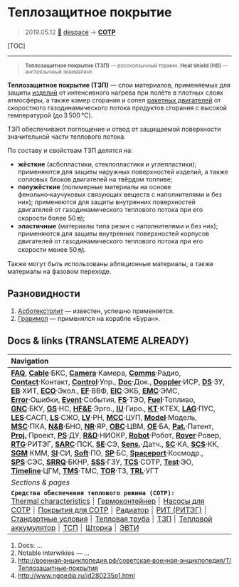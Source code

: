 # Теплозащитное покрытие
> 2019.05.12 [🚀](../index/index.md) [despace](index.md) → **[СОТР](tcs.md)**

[TOC]

---

> <small>**Теплозащитное покрытие (ТЗП)** — русскоязычный термин. **Heat shield (HS)** — англоязычный эквивалент.</small>

**Теплозащитное покрытие (ТЗП)** — слои материалов, применяемых для защиты [изделий](unit.md) от интенсивного нагрева при полёте в плотных слоях атмосферы, а также камер сгорания и сопел [ракетных двигателей](ps.md) от скоростного газодинамического потока продуктов сгорания с высокой температурой (до 3 500 ℃).

ТЗП обеспечивают поглощение и отвод от защищаемой поверхности значительной части теплового потока.

По составу и свойствам ТЗП делятся на:

   - **жёсткие** (асбопластики, стеклопластики и углепластики); применяются для защиты наружных поверхностей изделий, а также сопловых блоков двигателей на твёрдом топливе;
   - **полужёсткие** (полимерные материалы на основе фенольно‑каучуковых связующих веществ с наполнителями и без них); применяются для защиты внутренних поверхностей двигателей от газодинамического теплового потока при его скорости более 50 ㎧;
   - **эластичные** (материалы типа резин с наполнителями и без них); применяются для защиты внутренних поверхностей корпусов двигателей от газодинамического теплового потока при его скорости менее 50 ㎧.

Также могут быть использованы абляционные материалы, а также материалы на фазовом переходе.



## Разновидности
   1. [Асботекстолит](asc_lam.md) — известен, успешно применяется.
   1. [Гравимол](gravimol.md) — применялся на корабле «Буран».



<p style="page-break-after:always"> </p>

## Docs & links (TRANSLATEME ALREADY)
|Navigation|
|:--|
|**[FAQ](faq.md)**, **[Cable](cable.md)**·БКС, **[Camera](cam.md)**·Камера, **[Comms](comms.md)**·Радио, **[Contact](contact.md)**·Контакт, **[Control](control.md)**·Упр., **[Doc](doc.md)**·Док., **[Doppler](doppler.md)**·ИСР, **[DS](ds.md)**·ЗУ, **[EB](eb.md)**·ХИТ, **[ECO](ecology.md)**·Экол., **[EF](ef.md)**·ВВФ, **[ElC](elc.md)**·ЭКБ, **[EMC](emc.md)**·ЭМС, **[Error](error.md)**·Ошибки, **[Event](event.md)**·События, **[FS](fs.md)**·ТЭО, **[Fuel](fuel.md)**·Топливо, **[GNC](gnc.md)**·БКУ, **[GS](scs.md)**·НС, **[HF&E](hfe.md)**·Эрго., **[IU](iu.md)**·Гиро., **[KT](kt.md)**·КТЕХ, **[LAG](lag.md)**·ПУC, **[LES](les.md)**·САСП, **[LS](ls.md)**·СЖО, **[LV](lv.md)**·РН, **[MCC](mcc.md)**·ЦУП, **[Model](model.md)**·Модель, **[MSC](sc.md)**·ПКА, **[N&B](nnb.md)**·БНО, **[NR](nr.md)**·ЯР, **[OBC](obc.md)**·ЦВМ, **[OE](oe.md)**·БА, **[Pat.](патент.md)**·Патент, **[Proj.](project.md)**·Проект, **[PS](ps.md)**·ДУ, **[R&D](rnd.md)**·НИОКР, **[Robot](robotics.md)**·Робот, **[Rover](rover.md)**·Ровер, **[RTG](rtg.md)**·РИТЭГ, **[SARC](sarc.md)**·ПСК, **[SE](se.md)**·СЭ, **[Sens.](sensor.md)**·Датч., **[SC](sc.md)**·КА, **[SCS](scs.md)**·КК, **[SGM](sgm.md)**·КММ, **[SI](si.md)**·СИ, **[Soft](soft.md)**·ПО, **[SP](sp.md)**·БС, **[Spaceport](spaceport.md)**·Космодр., **[SPS](sps.md)**·СЭС, **[SRRQ](srrq.md)**·БКНР, **[SSS](sss.md)**·ГЗУ, **[TCS](tcs.md)**·СОТР, **[Test](test.md)**·ЭО, **[Timeline](timeline.md)**·ЦГМ, **[TMS](tms.md)**·ТМС, **[TOR](tor.md)**·ТЗ, **[TRL](trl.md)**·УГТ|
|*Sections & pages*|
|**`Средства обеспечения теплового режима (СОТР):`**<br> [Thermal characteristics](thermal_chars.md) ┊ [Гермоконтейнер](гермоконтейнер.md) ┊ [Насосы для СОТР](сотр_насос.md) ┊ [Покрытия для СОТР](сотр_покрытия.md) ┊ [Радиатор](радиатор.md) ┊ [РИТ (РИТЭГ)](rtg.md) ┊ [Стандартные условия](sctp.md) ┊ [Тепловая труба](hp.md) ┊ [ТЗП](hs.md) ┊ [Тепловой аккумулятор](heat_bank.md) ┊ [ТСП](tsp.md) ┊ [Шторка](thermal_curtain.md) ┊ [ЭВТИ](mli.md)|

   1. Docs: …
   1. Notable interwikies — …
   1. <http://военная‑энциклопедия.рф/советская‑военная‑энциклопедия/Т/Теплозащитные‑покрытия>
   1. <http://www.ngpedia.ru/id280235p1.html>

